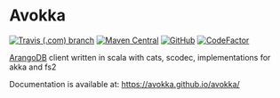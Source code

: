 # Avokka

[![Travis (.com) branch](https://img.shields.io/travis/com/avokka/avokka/master)](https://travis-ci.com/github/avokka/avokka)
[![Maven Central](https://img.shields.io/maven-central/v/com.bicou/avokka-arangodb_2.12)](https://search.maven.org/search?q=g:com.bicou%20avokka)
[![GitHub](https://img.shields.io/github/license/avokka/avokka)](LICENSE)
[![CodeFactor](https://www.codefactor.io/repository/github/avokka/avokka/badge)](https://www.codefactor.io/repository/github/avokka/avokka)

[ArangoDB](https://github.com/arangodb/arangodb) client written in scala with cats, scodec, implementations for akka and fs2 

Documentation is available at: https://avokka.github.io/avokka/
